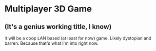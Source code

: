 # Multiplayer 3D Game
## (It's a genius working title, I know)

It will be a coop LAN based (at least for now) game. Likely dystopian and barren. Because that's what I'm into right now.
